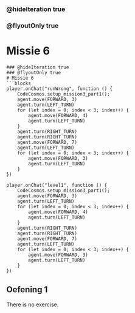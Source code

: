 ### @hideIteration true
### @flyoutOnly true
# Missie 6
```blocks
### @hideIteration true
### @flyoutOnly true
# Missie 6
```blocks
player.onChat("runWrong", function () {
    CodeCosmos.setup_mission3_part1();
    agent.move(FORWARD, 3)
    agent.turn(LEFT_TURN)
    for (let index = 0; index < 3; index++) {
        agent.move(FORWARD, 4)
        agent.turn(LEFT_TURN)
    }
    agent.turn(RIGHT_TURN)
    agent.turn(RIGHT_TURN)
    agent.move(FORWARD, 7)
    agent.turn(LEFT_TURN)
    for (let index = 0; index < 3; index++) {
        agent.move(FORWARD, 3)
        agent.turn(LEFT_TURN)
    }
})
```

```template
player.onChat("level1", function () {
    CodeCosmos.setup_mission3_part1();
    agent.move(FORWARD, 3)
    agent.turn(LEFT_TURN)
    for (let index = 0; index < 3; index++) {
        agent.move(FORWARD, 4)
        agent.turn(LEFT_TURN)
    }
    agent.turn(RIGHT_TURN)
    agent.turn(RIGHT_TURN)
    agent.move(FORWARD, 7)
    agent.turn(LEFT_TURN)
    for (let index = 0; index < 3; index++) {
        agent.move(FORWARD, 3)
        agent.turn(LEFT_TURN)
    }
})
```

## Oefening 1
There is no exercise.
